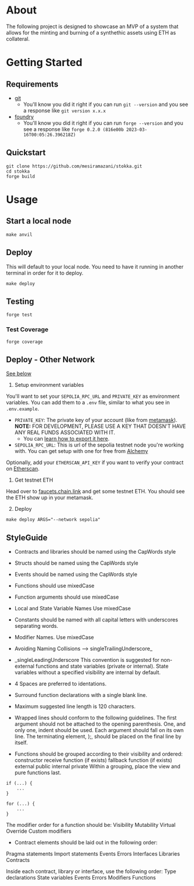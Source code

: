 # About

The following project is designed to showcase an MVP of a system that allows for the minting and burning of a synthethic assets using ETH as collateral.

# Getting Started
## Requirements
- [git](https://git-scm.com/book/en/v2/Getting-Started-Installing-Git)
  - You'll know you did it right if you can run `git --version` and you see a response like `git version x.x.x`
- [foundry](https://getfoundry.sh/)
  - You'll know you did it right if you can run `forge --version` and you see a response like `forge 0.2.0 (816e00b 2023-03-16T00:05:26.396218Z)`

## Quickstart

```
git clone https://github.com/mesiramazani/stokka.git
cd stokka
forge build
```
# Usage

## Start a local node

```
make anvil
```

## Deploy

This will default to your local node. You need to have it running in another terminal in order for it to deploy.

```
make deploy
```

## Testing
```
forge test
```

### Test Coverage

```
forge coverage
```

## Deploy - Other Network

[See below](#deployment-to-a-testnet-or-mainnet)

1. Setup environment variables

You'll want to set your `SEPOLIA_RPC_URL` and `PRIVATE_KEY` as environment variables. You can add them to a `.env` file, similar to what you see in `.env.example`.

- `PRIVATE_KEY`: The private key of your account (like from [metamask](https://metamask.io/)). **NOTE:** FOR DEVELOPMENT, PLEASE USE A KEY THAT DOESN'T HAVE ANY REAL FUNDS ASSOCIATED WITH IT.
  - You can [learn how to export it here](https://metamask.zendesk.com/hc/en-us/articles/360015289632-How-to-Export-an-Account-Private-Key).
- `SEPOLIA_RPC_URL`: This is url of the sepolia testnet node you're working with. You can get setup with one for free from [Alchemy](https://alchemy.com/?a=673c802981)

Optionally, add your `ETHERSCAN_API_KEY` if you want to verify your contract on [Etherscan](https://etherscan.io/).

1. Get testnet ETH

Head over to [faucets.chain.link](https://faucets.chain.link/) and get some testnet ETH. You should see the ETH show up in your metamask.

2. Deploy

```
make deploy ARGS="--network sepolia"
```
## StyleGuide
- Contracts and libraries should be named using the CapWords style
- Structs should be named using the CapWords style
- Events should be named using the CapWords style
- Functions should use mixedCase
- Function arguments should use mixedCase
- Local and State Variable Names Use mixedCase
- Constants should be named with all capital letters with underscores separating words.
- Modifier Names. Use mixedCase
- Avoiding Naming Collisions --> singleTrailingUnderscore_
- _singleLeadingUnderscore
This convention is suggested for non-external functions and 
state variables (private or internal). State variables without 
a specified visibility are internal by default.
- 4 Spaces are preferred to identations.
- Surround function declarations with a single blank line.
- Maximum suggested line length is 120 characters.
- Wrapped lines should conform to the following guidelines.
The first argument should not be attached to the opening parenthesis.
One, and only one, indent should be used.
Each argument should fall on its own line.
The terminating element, );, should be placed on the final line by itself.

- Functions should be grouped according to their visibility and ordered:
constructor
receive function (if exists)
fallback function (if exists)
external
public
internal
private
Within a grouping, place the view and pure functions last.
```solidity
if (...) {
    ...
}

for (...) {
    ...
}
```
The modifier order for a function should be:
Visibility
Mutability
Virtual
Override
Custom modifiers

- Contract elements should be laid out in the following order:

Pragma statements
Import statements
Events
Errors
Interfaces
Libraries
Contracts

Inside each contract, library or interface, use the following order:
Type declarations
State variables
Events
Errors
Modifiers
Functions